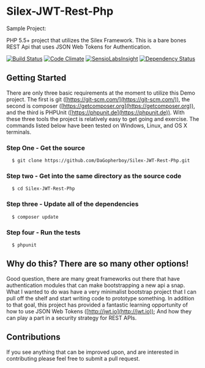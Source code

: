 # Silex-JWT-Rest-Php
Sample Project: 

PHP 5.5+ project that utilizes the Silex Framework.  This is a bare bones REST Api that uses JSON Web Tokens for Authentication.

[![Build Status](https://travis-ci.org/DaGopherboy/Silex-JWT-Rest-Php.svg)](https://travis-ci.org/DaGopherboy/Silex-JWT-Rest-Php)
[![Code Climate](https://codeclimate.com/github/DaGopherboy/Silex-JWT-Rest-Php/badges/gpa.svg)](https://codeclimate.com/github/DaGopherboy/Silex-JWT-Rest-Php)
[![SensioLabsInsight](https://insight.sensiolabs.com/projects/fb66a40c-78a5-4950-8c16-dd6e4e73952b/mini.png)](https://insight.sensiolabs.com/projects/fb66a40c-78a5-4950-8c16-dd6e4e73952b)
[![Dependency Status](https://www.versioneye.com/user/projects/554970425d4f9a0b990012db/badge.svg?style=flat)](https://www.versioneye.com/user/projects/554970425d4f9a0b990012db)

## Getting Started
There are only three basic requirements at the moment to utilize this Demo project.  The first is git ([https://git-scm.com/](https://git-scm.com/)),
the second is composer ([https://getcomposer.org](https://getcomposer.org)), and the third is PHPUnit ([https://phpunit.de](https://phpunit.de)).
With these three tools the project is relatively easy to get going and exercise.  The commands listed below have been
tested on Windows, Linux, and OS X terminals.

### Step One - Get the source

```
  $ git clone https://github.com/DaGopherboy/Silex-JWT-Rest-Php.git
```

### Step two - Get into the same directory as the source code

```
  $ cd Silex-JWT-Rest-Php
```

### Step three - Update all of the dependencies

```
  $ composer update
```

### Step four - Run the tests

```
  $ phpunit
```


## Why do this?  There are so many other options!

Good question, there are many great frameworks out there that have authentication modules that can make bootstrapping
a new api a snap.  What I wanted to do was have a very minimalist bootstrap project that I can pull off the shelf and
start writing code to prototype something.  In addition to that goal, this project has provided a fantastic learning 
opportunity of how to use JSON Web Tokens ([http://jwt.io](http://jwt.io)); And how they can play a part in a security 
strategy for REST APIs. 

## Contributions

If you see anything that can be improved upon, and are interested in contributing please feel free to submit a pull 
request.


